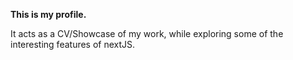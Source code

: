 **This is my profile.**

It acts as a CV/Showcase of my work, while exploring some of the interesting features of nextJS. 
